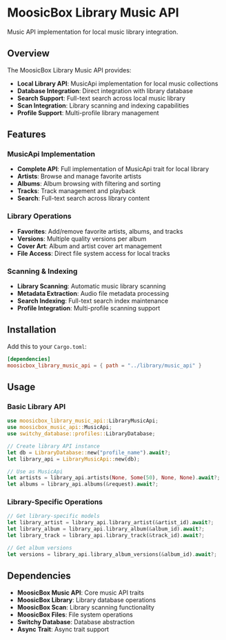 # MoosicBox Library Music API

Music API implementation for local music library integration.

## Overview

The MoosicBox Library Music API provides:

- **Local Library API**: MusicApi implementation for local music collections
- **Database Integration**: Direct integration with library database
- **Search Support**: Full-text search across local music library
- **Scan Integration**: Library scanning and indexing capabilities
- **Profile Support**: Multi-profile library management

## Features

### MusicApi Implementation
- **Complete API**: Full implementation of MusicApi trait for local library
- **Artists**: Browse and manage favorite artists
- **Albums**: Album browsing with filtering and sorting
- **Tracks**: Track management and playback
- **Search**: Full-text search across library content

### Library Operations
- **Favorites**: Add/remove favorite artists, albums, and tracks
- **Versions**: Multiple quality versions per album
- **Cover Art**: Album and artist cover art management
- **File Access**: Direct file system access for local tracks

### Scanning & Indexing
- **Library Scanning**: Automatic music library scanning
- **Metadata Extraction**: Audio file metadata processing
- **Search Indexing**: Full-text search index maintenance
- **Profile Integration**: Multi-profile scanning support

## Installation

Add this to your `Cargo.toml`:

```toml
[dependencies]
moosicbox_library_music_api = { path = "../library/music_api" }
```

## Usage

### Basic Library API

```rust
use moosicbox_library_music_api::LibraryMusicApi;
use moosicbox_music_api::MusicApi;
use switchy_database::profiles::LibraryDatabase;

// Create library API instance
let db = LibraryDatabase::new("profile_name").await?;
let library_api = LibraryMusicApi::new(db);

// Use as MusicApi
let artists = library_api.artists(None, Some(50), None, None).await?;
let albums = library_api.albums(&request).await?;
```

### Library-Specific Operations

```rust
// Get library-specific models
let library_artist = library_api.library_artist(&artist_id).await?;
let library_album = library_api.library_album(&album_id).await?;
let library_track = library_api.library_track(&track_id).await?;

// Get album versions
let versions = library_api.library_album_versions(&album_id).await?;
```

## Dependencies

- **MoosicBox Music API**: Core music API traits
- **MoosicBox Library**: Library database operations
- **MoosicBox Scan**: Library scanning functionality
- **MoosicBox Files**: File system operations
- **Switchy Database**: Database abstraction
- **Async Trait**: Async trait support
